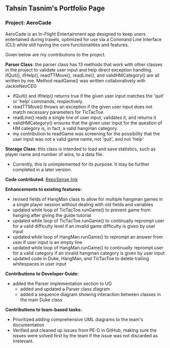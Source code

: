 ## Tahsin Tasnim's Portfolio Page

### Project:  AeroCade

AeroCade is an In-Flight Entertainment app designed to keep users entertained during travels,
optimized for use via a Command Line Interface (CLI) while still having the core functionalities and features.

Given below are my contributions to the project.

**Parser Class**: the parser class has 13 methods that work with other classes in the project to
validate user input and help direct exception handling. ifQuit(), ifHelp(), readTTMove(), readLine(), and validHMCategory() are all written by me. Method readGame() was written
collaboratively with JackieNeoCEG
  * ifQuit() and ifHelp() returns true if the given user input matches the 'quit' or 'help' commands, respectively.
  * readTTMove() throws an exception if the given user input does not match necessary parameters for TicTacToe.
  * readLine() reads a single line of user input, validates it, and returns it
  * validHMCategory() ensures that the given user input for the question of HM category is, in fact, a valid hangman category.
  * my contribution to readGame was screening for the possibility that the user input was not a valid game name, not 'quit', and not 'help'

**Storage Class**: this class is intended to load and save statistics, such as player name and number of wins, to a data file.
* Currently, this is unimplemented for its purpose. It may be further completed in a later version. 

**Code contributed**: [RepoSense link](https://nus-cs2113-ay2324s2.github.io/tp-dashboard/?search=ttasnim5&breakdown=true)

**Enhancements to existing features:**
* revised fields of HangMan class to allow for multiple hangman games in a single player session without dealing with old fields and variables
* updated while loop of TicTacToe.runGame() to prevent game from hanging after giving the guide tutorial
* updated while loop of TicTacToe.runGame() to continually reprompt user for a valid difficulty level if an invalid game difficulty is given by user input
* updated while loop of HangMan.runGame() to reprompt an answer from user if user input is an empty line
* updated while loop of HangMan.runGame() to continually reprompt user for a valid category if an invalid hangman category is given by user input
* updated code in Duke, HangMan, and TicTacToe to delete trailing whitespaces in user input

**Contributions to Developer Guide:**
* added the Parser implementation section to UG
  * added and updated a Parser class diagram 
  * added a sequence diagram showing interaction between classes in the main Duke class

**Contributions to team-based tasks:**
* Prioritized adding comprehensive UML diagrams to the team's documentation
* Verified and cleaned up issues from PE-D in GitHub, making sure the issues were solved first by the team if the issue was not discarded as irrelevant.
